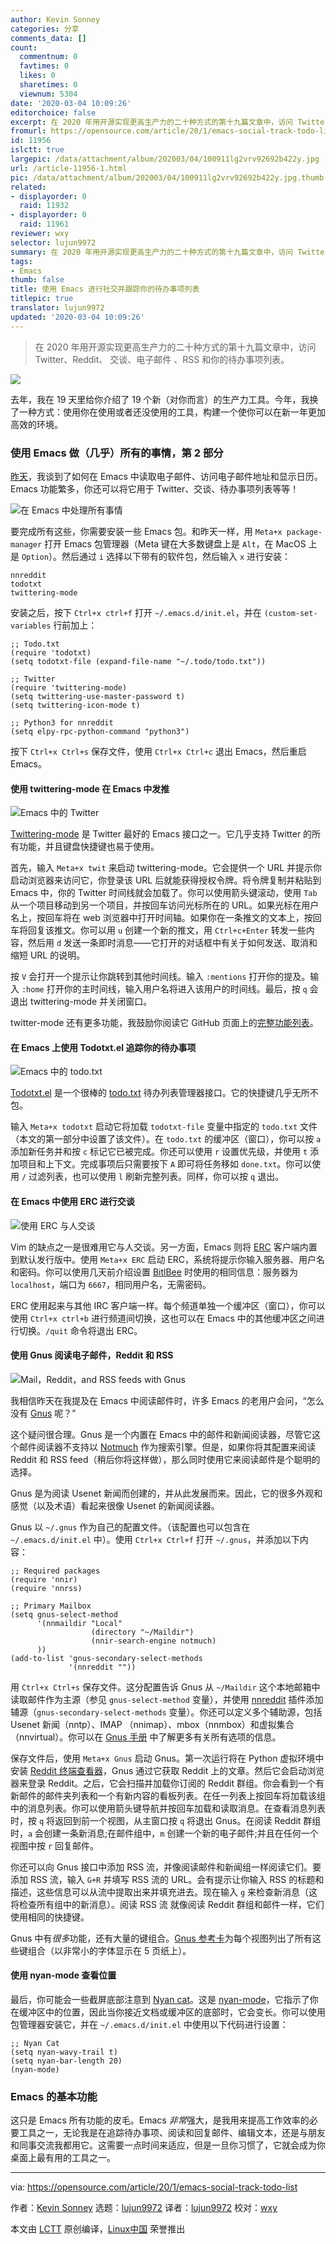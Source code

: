 ```yaml
---
author: Kevin Sonney
categories: 分享
comments_data: []
count:
  commentnum: 0
  favtimes: 0
  likes: 0
  sharetimes: 0
  viewnum: 5304
date: '2020-03-04 10:09:26'
editorchoice: false
excerpt: 在 2020 年用开源实现更高生产力的二十种方式的第十九篇文章中，访问 Twitter、Reddit、 交谈、电子邮件 、RSS 和你的待办事项列表。
fromurl: https://opensource.com/article/20/1/emacs-social-track-todo-list
id: 11956
islctt: true
largepic: /data/attachment/album/202003/04/100911lg2vrv92692b422y.jpg
url: /article-11956-1.html
pic: /data/attachment/album/202003/04/100911lg2vrv92692b422y.jpg.thumb.jpg
related:
- displayorder: 0
  raid: 11932
- displayorder: 0
  raid: 11961
reviewer: wxy
selector: lujun9972
summary: 在 2020 年用开源实现更高生产力的二十种方式的第十九篇文章中，访问 Twitter、Reddit、 交谈、电子邮件 、RSS 和你的待办事项列表。
tags:
- Emacs
thumb: false
title: 使用 Emacs 进行社交并跟踪你的待办事项列表
titlepic: true
translator: lujun9972
updated: '2020-03-04 10:09:26'
---
```



> 
> 在 2020 年用开源实现更高生产力的二十种方式的第十九篇文章中，访问 Twitter、Reddit、 交谈、电子邮件 、RSS 和你的待办事项列表。
> 
> 
> 


![](/data/attachment/album/202003/04/100911lg2vrv92692b422y.jpg)


去年，我在 19 天里给你介绍了 19 个新（对你而言）的生产力工具。今年，我换了一种方式：使用你在使用或者还没使用的工具，构建一个使你可以在新一年更加高效的环境。


### 使用 Emacs 做（几乎）所有的事情，第 2 部分


[昨天](/article-11932-1.html)，我谈到了如何在 Emacs 中读取电子邮件、访问电子邮件地址和显示日历。Emacs 功能繁多，你还可以将它用于 Twitter、交谈、待办事项列表等等！


![在 Emacs 中处理所有事情](/data/attachment/album/202003/04/100939ces7fy6vk2y7s2sh.png "All the things with Emacs")


要完成所有这些，你需要安装一些 Emacs 包。和昨天一样，用 `Meta+x package-manager` 打开 Emacs 包管理器（Meta 键在大多数键盘上是 `Alt`，在 MacOS 上是 `Option`）。然后通过 `i` 选择以下带有的软件包，然后输入 `x` 进行安装：



```
nnreddit
todotxt
twittering-mode
```

安装之后，按下 `Ctrl+x ctrl+f` 打开 `~/.emacs.d/init.el`，并在 `(custom-set-variables` 行前加上：



```
;; Todo.txt
(require 'todotxt)
(setq todotxt-file (expand-file-name "~/.todo/todo.txt"))

;; Twitter
(require 'twittering-mode)
(setq twittering-use-master-password t)
(setq twittering-icon-mode t)

;; Python3 for nnreddit
(setq elpy-rpc-python-command "python3")
```

按下 `Ctrl+x Ctrl+s` 保存文件，使用 `Ctrl+x Ctrl+c` 退出 Emacs，然后重启 Emacs。


#### 使用 twittering-mode 在 Emacs 中发推


![Emacs 中的 Twitter](/data/attachment/album/202003/04/101001tgajr7z5r5a6truj.png "Twitter in Emacs")


[Twittering-mode](https://github.com/hayamiz/twittering-mode) 是 Twitter 最好的 Emacs 接口之一。它几乎支持 Twitter 的所有功能，并且键盘快捷键也易于使用。


首先，输入 `Meta+x twit` 来启动 twittering-mode。它会提供一个 URL 并提示你启动浏览器来访问它，你登录该 URL 后就能获得授权令牌。将令牌复制并粘贴到 Emacs 中，你的 Twitter 时间线就会加载了。你可以使用箭头键滚动，使用 `Tab` 从一个项目移动到另一个项目，并按回车访问光标所在的 URL。如果光标在用户名上，按回车将在 web 浏览器中打开时间轴。如果你在一条推文的文本上，按回车将回复该推文。你可以用 `u` 创建一个新的推文，用 `Ctrl+c+Enter` 转发一些内容，然后用 `d` 发送一条即时消息——它打开的对话框中有关于如何发送、取消和缩短 URL 的说明。


按 `V` 会打开一个提示让你跳转到其他时间线。输入 `:mentions` 打开你的提及。输入 `:home` 打开你的主时间线，输入用户名将进入该用户的时间线。最后，按 `q` 会退出 twittering-mode 并关闭窗口。


twitter-mode 还有更多功能，我鼓励你阅读它 GitHub 页面上的[完整功能列表](https://github.com/hayamiz/twittering-mode#features)。


#### 在 Emacs 上使用 Todotxt.el 追踪你的待办事项


![Emacs 中的 todo.txt](/data/attachment/album/202003/04/101003aedzjsujs0k2sje0.png "todo.txt in emacs")


[Todotxt.el](https://github.com/rpdillon/todotxt.el) 是一个很棒的 [todo.txt](http://todotxt.org/) 待办列表管理器接口。它的快捷键几乎无所不包。


输入 `Meta+x todotxt` 启动它将加载 `todotxt-file` 变量中指定的 `todo.txt` 文件（本文的第一部分中设置了该文件）。在 `todo.txt` 的缓冲区（窗口），你可以按 `a` 添加新任务并和按 `c` 标记它已被完成。你还可以使用 `r` 设置优先级，并使用 `t` 添加项目和上下文。完成事项后只需要按下 `A` 即可将任务移如 `done.txt`。你可以使用 `/` 过滤列表，也可以使用 `l` 刷新完整列表。同样，你可以按 `q` 退出。


#### 在 Emacs 中使用 ERC 进行交谈


![使用 ERC 与人交谈 ](/data/attachment/album/202003/04/101022q7bjtzmbrjuj9jce.png "Chatting with erc")


Vim 的缺点之一是很难用它与人交谈。另一方面，Emacs 则将 [ERC](https://www.gnu.org/software/emacs/manual/html_mono/erc.html) 客户端内置到默认发行版中。使用 `Meta+x ERC` 启动 ERC，系统将提示你输入服务器、用户名和密码。你可以使用几天前介绍设置 [BitlBee](/article-11856-1.html) 时使用的相同信息：服务器为 `localhost`，端口为 `6667`，相同用户名，无需密码。


ERC 使用起来与其他 IRC 客户端一样。每个频道单独一个缓冲区（窗口），你可以使用 `Ctrl+x ctrl+b` 进行频道间切换，这也可以在 Emacs 中的其他缓冲区之间进行切换。`/quit` 命令将退出 ERC。


#### 使用 Gnus 阅读电子邮件，Reddit 和 RSS


![Mail，Reddit，and RSS feeds with Gnus](/data/attachment/album/202003/04/101042t8gt1phazatgfoaz.png "Mail, Reddit, and RSS feeds with Gnus")


我相信昨天在我提及在 Emacs 中阅读邮件时，许多 Emacs 的老用户会问，“怎么没有 [Gnus](https://www.gnus.org/) 呢？”


这个疑问很合理。Gnus 是一个内置在 Emacs 中的邮件和新闻阅读器，尽管它这个邮件阅读器不支持以 [Notmuch](/article-11807-1.html) 作为搜索引擎。但是，如果你将其配置来阅读 Reddit 和 RSS feed（稍后你将这样做），那么同时使用它来阅读邮件是个聪明的选择。


Gnus 是为阅读 Usenet 新闻而创建的，并从此发展而来。因此，它的很多外观和感觉（以及术语）看起来很像 Usenet 的新闻阅读器。


Gnus 以 `~/.gnus` 作为自己的配置文件。（该配置也可以包含在 `~/.emacs.d/init.el` 中）。使用 `Ctrl+x Ctrl+f` 打开 `~/.gnus`，并添加以下内容：



```
;; Required packages
(require 'nnir)
(require 'nnrss)

;; Primary Mailbox
(setq gnus-select-method
      '(nnmaildir "Local"
                  (directory "~/Maildir")
                  (nnir-search-engine notmuch)
      ))
(add-to-list 'gnus-secondary-select-methods
             '(nnreddit ""))
```

用 `Ctrl+x Ctrl+s` 保存文件。这分配置告诉 Gnus 从 `~/Maildir` 这个本地邮箱中读取邮件作为主源（参见 `gnus-select-method` 变量），并使用 [nnreddit](https://github.com/dickmao/nnreddit) 插件添加辅源（`gnus-secondary-select-methods` 变量）。你还可以定义多个辅助源，包括 Usenet 新闻（nntp）、IMAP （nnimap）、mbox（nnmbox）和虚拟集合（nnvirtual）。你可以在 [Gnus 手册](https://www.gnus.org/manual/gnus.html) 中了解更多有关所有选项的信息。


保存文件后，使用 `Meta+x Gnus` 启动 Gnus。第一次运行将在 Python 虚拟环境中安装 [Reddit 终端查看器](https://pypi.org/project/rtv/)，Gnus 通过它获取 Reddit 上的文章。然后它会启动浏览器来登录 Reddit。之后，它会扫描并加载你订阅的 Reddit 群组。你会看到一个有新邮件的邮件夹列表和一个有新内容的看板列表。在任一列表上按回车将加载该组中的消息列表。你可以使用箭头键导航并按回车加载和读取消息。在查看消息列表时，按 `q` 将返回到前一个视图，从主窗口按 `q` 将退出 Gnus。在阅读 Reddit 群组时，`a` 会创建一条新消息;在邮件组中，`m` 创建一个新的电子邮件;并且在任何一个视图中按 `r` 回复邮件。


你还可以向 Gnus 接口中添加 RSS 流，并像阅读邮件和新闻组一样阅读它们。要添加 RSS 流，输入 `G+R` 并填写 RSS 流的 URL。会有提示让你输入 RSS 的标题和描述，这些信息可以从流中提取出来并填充进去。现在输入 `g` 来检查新消息（这将检查所有组中的新消息）。阅读 RSS 流 就像阅读 Reddit 群组和邮件一样，它们使用相同的快捷键。


Gnus 中有*很多*功能，还有大量的键组合。[Gnus 参考卡](https://www.gnu.org/software/emacs/refcards/pdf/gnus-refcard.pdf)为每个视图列出了所有这些键组合（以非常小的字体显示在 5 页纸上）。


#### 使用 nyan-mode 查看位置


最后，你可能会一些截屏底部注意到 [Nyan cat](http://www.nyan.cat/)。这是 [nyan-mode](https://github.com/TeMPOraL/nyan-mode)，它指示了你在缓冲区中的位置，因此当你接近文档或缓冲区的底部时，它会变长。你可以使用包管理器安装它，并在 `~/.emacs.d/init.el` 中使用以下代码进行设置：



```
;; Nyan Cat
(setq nyan-wavy-trail t)
(setq nyan-bar-length 20)
(nyan-mode)
```

### Emacs 的基本功能


这只是 Emacs 所有功能的皮毛。Emacs *非常*强大，是我用来提高工作效率的必要工具之一，无论我是在追踪待办事项、阅读和回复邮件、编辑文本，还是与朋友和同事交流我都用它。这需要一点时间来适应，但是一旦你习惯了，它就会成为你桌面上最有用的工具之一。




---


via: <https://opensource.com/article/20/1/emacs-social-track-todo-list>


作者：[Kevin Sonney](https://opensource.com/users/ksonney) 选题：[lujun9972](https://github.com/lujun9972) 译者：[lujun9972](https://github.com/lujun9972) 校对：[wxy](https://github.com/wxy)


本文由 [LCTT](https://github.com/LCTT/TranslateProject) 原创编译，[Linux中国](https://linux.cn/) 荣誉推出
